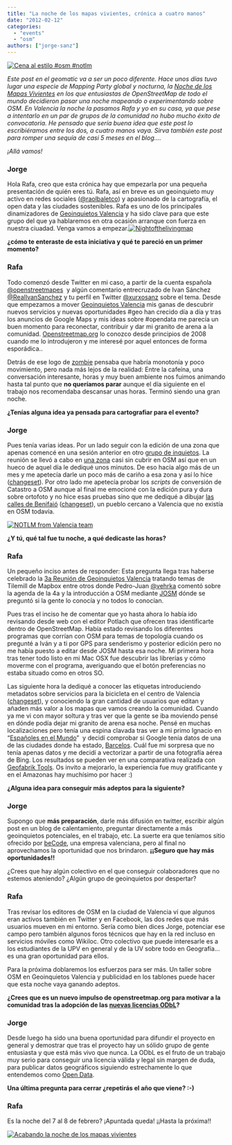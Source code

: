 ```yaml
---
title: "La noche de los mapas vivientes, crónica a cuatro manos"
date: "2012-02-12"
categories: 
  - "events"
  - "osm"
authors: ["jorge-sanz"]
---
```


[![Cena al estilo #osm #notlm](images/6837427689_6dde1cf76d_m.jpg)](http://www.flickr.com/photos/xurxosanz/6837427689/ "Cena al estilo #osm #notlm by XuRxO, on Flickr")

_Este post en el geomatic va a ser un poco diferente. Hace unos días tuvo lugar una especie de Mapping Party global y nocturna, la [Noche de los Mapas Vivientes](http://wiki.openstreetmap.org/wiki/ES:Night_of_the_living_maps) en los que entusiastas de OpenStreetMap de todo el mundo decidieron pasar una noche mapeando o experimentando sobre OSM. En Valencia la noche la pasamos Rafa y yo en su casa, ya que pese a intentarlo en un par de grupos de la comunidad no hubo mucho éxito de convocatoria. He pensado que sería buena idea que este post lo escribiéramos entre los dos, a cuatro manos vaya. Sirva también este post para romper una sequía de casi 5 meses en el blog...._

_¡Allá vamos!_

### Jorge

Hola Rafa, creo que esta crónica hay que empezarla por una pequeña presentación de quién eres tú. Rafa, así en breve es un geoinquieto muy activo en redes sociales ([@raolbaletco](https://twitter.com/#!/raolbaletco)) y apasionado de la cartografía, el open data y las ciudades sostenibles. Rafa es uno de los principales dinamizadores de [Geoinquietos Valencia](http://wiki.osgeo.org/wiki/Category:Geoinquietos_Valencia) y ha sido clave para que este grupo del que ya hablaremos en otra ocasión arranque con fuerza en nuestra ciuadad. Venga vamos a empezar.[![](/imgs/2012/02/nightofthelivingmap.png?w=289 "Nightofthelivingmap")](/imgs/2012/02/nightofthelivingmap.png)

**¿cómo te enteraste de esta iniciativa y qué te pareció en un primer momento?**

### Rafa

Todo comenzó desde Twitter en mi caso, a partir de la cuenta española [@openstreetmapes](https://twitter.com/#!/openstreetmapes/status/163289115817820160)  y algún comentario entrecruzado de Ivan Sánchez [@RealIvanSanchez](https://twitter.com/#!/RealIvanSanchez/status/163963932661387265) y tu perfil en Twitter [@xurxosanz](http://twitter.com/xurxosanz) sobre el tema. Desde que empezamos a mover [Geoinquietos Valencia](http://wiki.osgeo.org/wiki/Category:Geoinquietos_Valencia) mis ganas de descubrir nuevos servicios y nuevas oportunidades #geo han crecido día a día y tras los anuncios de Google Maps y mis ideas sobre #opendata me parecía un buen momento para reconectar, contribuir y dar mi granito de arena a la comunidad. [Openstreetmap.org](http://osm.org) lo conozco desde principios de 2008 cuando me lo introdujeron y me interesé por aquel entonces de forma esporádica..

Detrás de ese logo de [zombie](http://wiki.openstreetmap.org/wiki/File:Nightofthelivingmap.png) pensaba que habría monotonía y poco movimiento, pero nada más lejos de la realidad: Entre la cafeína, una conversación interesante, horas y muy buen ambiente nos fuimos animando hasta tal punto que **no queríamos parar** aunque el día siguiente en el trabajo nos recomendaba descansar unas horas. Terminó siendo una gran noche.

**¿Tenías alguna idea ya pensada para cartografiar para el evento?**

### Jorge

Pues tenía varias ideas. Por un lado seguir con la edición de una zona que apenas comencé en una sesión anterior en otro [grupo de inquietos](http://groups.drupal.org/comunidad-valenciana). La reunión se llevó a cabo en [una zona](http://www.openstreetmap.org/?lat=39.58872&lon=-0.52077&zoom=15&layers=M) casi sin cubrir en OSM así que en un hueco de aquel día le dediqué unos minutos. De eso hacía algo más de un mes y me apetecía darle un poco más de cariño a esa zona y así lo hice ([changeset](http://www.openstreetmap.org/browse/changeset/10618727)). Por otro lado me apetecía probar los _scripts_ de conversión de Catastro a OSM aunque al final me emocioné con la edición pura y dura sobre ortofoto y no hice esas pruebas sino que me dediqué a dibujar [las calles de Benifaió](http://www.openstreetmap.org/?lat=39.28522&lon=-0.42625&zoom=16&layers=M) ([changeset](http://www.openstreetmap.org/browse/changeset/10619654)), un pueblo cercano a Valencia que no existía en OSM todavía.

[![NOTLM from Valencia team](images/6840055187_1544aa0761.jpg)](http://www.flickr.com/photos/xurxosanz/6840055187/ "NOTLM from Valencia team by XuRxO, on Flickr")

**¿Y tú, qué tal fue tu noche, a qué dedicaste las horas?**

### Rafa

Un pequeño inciso antes de responder: Esta pregunta llega tras haberse celebrado la [3a Reunión de Geoinquietos Valencia](http://geoinquietos-valencia-0212.eventbrite.com/) tratando temas de Tilemill de Mapbox entre otros donde Pedro-Juan [@vehrka](http://twitter.com/vehrka) comentó sobre la agenda de la 4a y la introducción a OSM mediante [JOSM](http://wiki.openstreetmap.org/wiki/JOSM) dónde se preguntó si la gente lo conocía y no todos lo conocían.

Pues tras el inciso he de comentar que yo hasta ahora lo había ido revisando desde web con el editor Potlach que ofrecen tras identificarte dentro de OpenStreetMap. Había estado revisando los diferentes programas que corrían con OSM para temas de topología cuando os pregunté a Iván y a ti por GPS para senderismo y posterior edición pero no me había puesto a editar desde JOSM hasta esa noche. Mi primera hora tras tener todo listo en mi Mac OSX fue descubrir las librerías y cómo moverme con el programa, averiguando que el botón preferencias no estaba situado como en otros SO.

Las siguiente hora la dediqué a conocer las etiquetas introduciendo metadatos sobre servicios para la bicicleta en el centro de Valencia ([changeset](http://www.openstreetmap.org/browse/changeset/10618376)), y conociendo la gran cantidad de usuarios que editan y añaden más valor a los mapas que vamos creando la comunidad. Cuando ya me vi con mayor soltura y tras ver que la gente se iba moviendo pensé en dónde podía dejar mi granito de arena esa noche. Pensé en muchas localizaciones pero tenía una espina clavada tras ver a mi primo Ignacio en “[Españoles en el Mundo](http://www.rtve.es/alacarta/videos/espanoles-en-el-mundo/espanoles-mundo-manaos-ignacio/1287011/)”  y decidí comprobar si Google tenía datos de una de las ciudades donde ha estado, [Barcelos](http://www.openstreetmap.org/?lat=-0.97416&lon=-62.92413&zoom=15&layers=M). Cuál fue mi sorpresa que no tenía apenas datos y me decidí a vectorizar a partir de una fotografía aérea de Bing. Los resultados se pueden ver en una comparativa realizada con [Geofabrik Tools](http://tools.geofabrik.de/mc/?mt0=mapnik&mt1=googlemap&lon=-62.92288&lat=-0.97654&zoom=15). Os invito a mejorarlo, la experiencia fue muy gratificante y en el Amazonas hay muchísimo por hacer :)

**¿Alguna idea para conseguir más adeptos para la siguiente?**

### Jorge

Supongo que **más preparación**, darle más difusión en twitter, escribir algún post en un blog de calentamiento, preguntar directamente a más geoinquietos potenciales, en el trabajo, etc. La suerte era que teníamos sitio ofrecido por [beCode](http://www.becodemyfriend.com/), una empresa valenciana, pero al final no aprovechamos la oportunidad que nos brindaron. **¡¡Seguro que hay más oportunidades!!**

¿Crees que hay algún colectivo en el que conseguir colaboradores que no estemos ateniendo? ¿Algún grupo de geoinquietos por despertar?

### Rafa

Tras revisar los editores de OSM en la ciudad de Valencia ví que algunos eran activos también en Twitter y en Facebook, las dos redes que más usuarios mueven en mi entorno. Sería como bien dices Jorge, potenciar ese campo pero también algunos foros técnicos que hay en la red incluso en servicios móviles como Wikiloc. Otro colectivo que puede interesarle es a los estudiantes de la UPV en general y de la UV sobre todo en Geografía... es una gran oportunidad para ellos.

Para la próxima doblaremos los esfuerzos para ser más. Un taller sobre OSM en Geoinquietos Valencia y publicidad en los tablones puede hacer que esta noche vaya ganando adeptos.

**¿Crees que es un nuevo impulso de openstreetmap.org para motivar a la comunidad tras la adopción de las [nuevas licencias ODbL](http://geospatial.blogs.com/geospatial/2012/01/new-license-for-crowd-sourced-geospatial-data-adopted-by-openstreetmap.html)?**

### Jorge

Desde luego ha sido una buena oportunidad para difundir el proyecto en general y demostrar que tras el proyecto hay un sólido grupo de gente entusiasta y que está más vivo que nunca. La ODbL es el fruto de un trabajo muy serio para conseguir una licencia válida y legal sin margen de duda, para publicar datos geográficos siguiendo estrechamente lo que entendemos como [Open Data](http://opendefinition.org/okd/).

**Una última pregunta para cerrar ¿repetirás el año que viene? :-)**

### Rafa

Es la noche del 7 al 8 de febrero? ¡Apuntada queda! ¡¡Hasta la próxima!!

[![Acabando la noche de los mapas vivientes](images/6839173509_3ea3d9c56f.jpg)](http://www.flickr.com/photos/xurxosanz/6839173509/ "Acabando la noche de los mapas vivientes by XuRxO, on Flickr")
